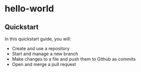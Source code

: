# hello-world
## Quickstart
In this quickstart guide, you will:
- Create and use a repository
- Start and manage a new branch
- Make changes to a file and push them to Github as commits
- Open and merge a pull request 
